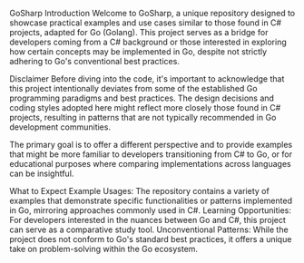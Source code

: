 GoSharp
Introduction
Welcome to GoSharp, a unique repository designed to showcase practical examples and use cases similar to those found in C# projects, adapted for Go (Golang). This project serves as a bridge for developers coming from a C# background or those interested in exploring how certain concepts may be implemented in Go, despite not strictly adhering to Go's conventional best practices.

Disclaimer
Before diving into the code, it's important to acknowledge that this project intentionally deviates from some of the established Go programming paradigms and best practices. The design decisions and coding styles adopted here might reflect more closely those found in C# projects, resulting in patterns that are not typically recommended in Go development communities.

The primary goal is to offer a different perspective and to provide examples that might be more familiar to developers transitioning from C# to Go, or for educational purposes where comparing implementations across languages can be insightful.

What to Expect
Example Usages: The repository contains a variety of examples that demonstrate specific functionalities or patterns implemented in Go, mirroring approaches commonly used in C#.
Learning Opportunities: For developers interested in the nuances between Go and C#, this project can serve as a comparative study tool.
Unconventional Patterns: While the project does not conform to Go's standard best practices, it offers a unique take on problem-solving within the Go ecosystem.
